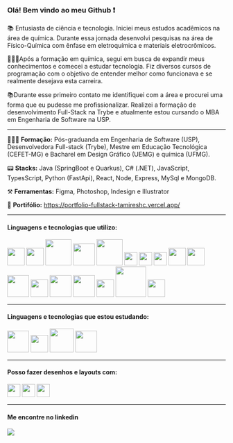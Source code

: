 ###  Olá! Bem vindo ao meu Github :heavy_exclamation_mark:


📚 Entusiasta de ciência e tecnologia. Iniciei meus estudos acadêmicos na área de química. Durante essa jornada desenvolvi pesquisas na área de Físico-Química com ênfase em eletroquímica e materiais eletrocrômicos.

👩🏻‍🎓Após a formação em química, segui em busca de expandir meus conhecimentos e comecei a estudar tecnologia. Fiz diversos cursos de programação com o objetivo de entender melhor como funcionava e se realmente desejava esta carreira.

📚Durante esse primeiro contato me identifiquei com a área e procurei uma forma que eu pudesse me profissionalizar. Realizei a formação de desenvolvimento Full-Stack na Trybe e atualmente estou cursando o MBA em Engenharia de Software na USP.

<hr>

👩🏻‍🎓 <b>Formação:</b>  Pós-graduanda em Engenharia de Software (USP), Desenvolvedora Full-stack (Trybe), Mestre em Educação Tecnológica (CEFET-MG) e Bacharel em Design Gráfico (UEMG) e química (UFMG).

📟 <b>Stacks:</b> Java (SpringBoot e Quarkus), C# (.NET), JavaScript, TypesScript, Python (FastApi), React, Node, Express, MySql e MongoDB.

⚒️ <b>Ferramentas:</b> Figma, Photoshop, Indesign e Illustrator

:floppy_disk: <b>Portifólio:</b> https://portfolio-fullstack-tamireshc.vercel.app/

<hr>
<h4> Linguagens e tecnologias que utilizo:</h4>

<div display="flex" >
<img src="https://cdn.jsdelivr.net/gh/devicons/devicon/icons/csharp/csharp-original.svg" height= "40px"  />
<img src="https://cdn.jsdelivr.net/gh/devicons/devicon/icons/dot-net/dot-net-plain-wordmark.svg" height= "40px"  />
<img src="https://cdn.jsdelivr.net/gh/devicons/devicon/icons/java/java-original-wordmark.svg" height= "60px"/>
<img src="https://cdn.jsdelivr.net/gh/devicons/devicon/icons/spring/spring-original-wordmark.svg" height= "50px" />
<img src="https://cdn.jsdelivr.net/gh/devicons/devicon@latest/icons/quarkus/quarkus-original-wordmark.svg" height= "60px"  />        
<img src="https://cdn.jsdelivr.net/gh/devicons/devicon/icons/javascript/javascript-original.svg" height= "30px" />
<img src="https://cdn.jsdelivr.net/gh/devicons/devicon/icons/typescript/typescript-original.svg" height= "30px" />
<img src="https://cdn.jsdelivr.net/gh/devicons/devicon/icons/react/react-original-wordmark.svg" height= "30px"/>
<img src="https://cdn.jsdelivr.net/gh/devicons/devicon@latest/icons/tailwindcss/tailwindcss-original.svg" height="40px"/>
<img src="https://cdn.jsdelivr.net/gh/devicons/devicon/icons/sass/sass-original.svg" height="40px" />
<img src="https://cdn.jsdelivr.net/gh/devicons/devicon/icons/nodejs/nodejs-original-wordmark.svg" height= "50px"  />
<img src="https://cdn.jsdelivr.net/gh/devicons/devicon/icons/express/express-original.svg"  height= "40px"  />
<img src="https://cdn.jsdelivr.net/gh/devicons/devicon@latest/icons/mysql/mysql-original-wordmark.svg"  height= "50px"/>
<img src="https://cdn.jsdelivr.net/gh/devicons/devicon/icons/mongodb/mongodb-original.svg" height= "50px"/>
<img src="https://cdn.jsdelivr.net/gh/devicons/devicon/icons/python/python-original.svg" height= "40px"  />
<img src="https://cdn.jsdelivr.net/gh/devicons/devicon/icons/fastapi/fastapi-original-wordmark.svg"  height= "70px"/>  
<img src="https://cdn.jsdelivr.net/gh/devicons/devicon/icons/docker/docker-original.svg" height= "40px" /> 
</div>
<hr>
<h4 > Linguagens e tecnologias que estou estudando:</h4>
<div display="flex">
<img src="https://cdn.jsdelivr.net/gh/devicons/devicon/icons/kubernetes/kubernetes-plain-wordmark.svg" height= "50px" />
<img src="https://cdn.jsdelivr.net/gh/devicons/devicon/icons/nextjs/nextjs-original.svg" height= "40px" />    
<img src="https://cdn.jsdelivr.net/gh/devicons/devicon@latest/icons/angular/angular-original.svg"  height= "55px" />      
<img src="https://cdn.jsdelivr.net/gh/devicons/devicon/icons/amazonwebservices/amazonwebservices-original-wordmark.svg" height= "50px"/>  
</div>
<hr>

<h4 > Posso fazer desenhos e layouts com:</h4>
<div display="flex" >
<img src="https://cdn.jsdelivr.net/gh/devicons/devicon/icons/illustrator/illustrator-plain.svg" height= "30px" />
<img src="https://cdn.jsdelivr.net/gh/devicons/devicon/icons/photoshop/photoshop-plain.svg" height= "30px" />
<img src="https://cdn.jsdelivr.net/gh/devicons/devicon/icons/figma/figma-original.svg" height= "30px"/>
 
</div>
<hr>

<h4 > Me encontre no linkedin</h4>
<div ><a href="https://www.linkedin.com/in/tamires-s" target="_blank"><img src="https://img.shields.io/badge/-LinkedIn-%230077B5?style=for-the-badge&logo=linkedin&logoColor=white" target="_blank" ></a>  </div>


